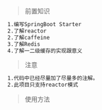 > 前置知识
```bash
1.编写SpringBoot Starter
2.了解reactor
2.了解caffeine
3.了解Redis
4.了解一二级缓存的实现跟意义
```
> 注意
```bash
1.代码中已经尽量加了尽量多的注解。
2.此项目只支持reactor模式
```

> 使用方法
